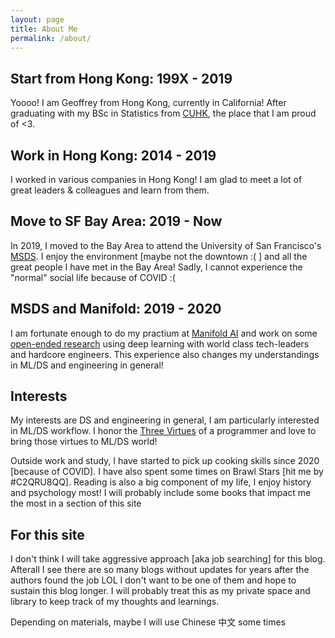 ```yaml
---
layout: page
title: About Me
permalink: /about/
---
```

## Start from Hong Kong: 199X - 2019
Yoooo! I am Geoffrey from Hong Kong, currently in California! After graduating with my BSc in Statistics from [CUHK](https://www.cuhk.edu.hk/), the place that I am proud of <3. 

## Work in Hong Kong: 2014 - 2019
I worked in various companies in Hong Kong! I am glad to meet a lot of great leaders & colleagues and learn from them.

## Move to SF Bay Area: 2019 - Now
In 2019, I moved to the Bay Area to attend the University of San Francisco's [MSDS](https://www.usfca.edu/arts-sciences/graduate-programs/data-science). I enjoy the environment [maybe not the downtown :( ] and all the great people I have met in the Bay Area! Sadly, I cannot experience the "normal" social life because of COVID :(

## MSDS and Manifold: 2019 - 2020
I am fortunate enough to do my practium at [Manifold AI](https://manifold.ai/) and work on some [open-ended research](https://en.wikipedia.org/wiki/System_identification) using deep learning with world class tech-leaders and hardcore engineers. This experience also changes my understandings in ML/DS and engineering in general!

## Interests
My interests are DS and engineering in general, I am particularly interested in ML/DS workflow. I honor the [Three Virtues](http://threevirtues.com/) of a programmer and love to bring those virtues to ML/DS world!

Outside work and study, I have started to pick up cooking skills since 2020 [because of COVID]. I have also spent some times on Brawl Stars [hit me by #C2QRU8QQ]. Reading is also a big component of my life, I enjoy history and psychology most! I will probably include some books that impact me the most in a section of this site

## For this site
I don't think I will take aggressive approach [aka job searching] for this blog. Afterall I see there are so many blogs without updates for years after the authors found the job LOL I don't want to be one of them and hope to sustain this blog longer. I will probably treat this as my private space and library to keep track of my thoughts and learnings.

Depending on materials, maybe I will use Chinese 中文 some times